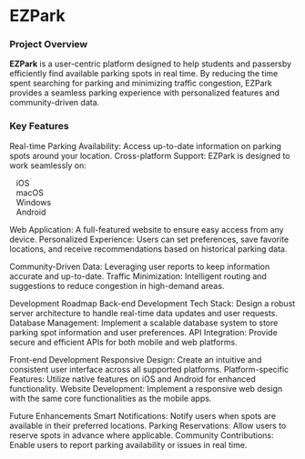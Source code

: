 # EZPark

### Project Overview 
**EZPark** is a user-centric platform designed to help students and passersby efficiently find available parking spots in real time. By reducing the time spent searching for parking and minimizing traffic congestion, EZPark provides a seamless parking experience with personalized features and community-driven data.

### Key Features
Real-time Parking Availability: Access up-to-date information on parking spots around your location.
Cross-platform Support: EZPark is designed to work seamlessly on:

&nbsp;&nbsp;&nbsp;iOS  
&nbsp;&nbsp;&nbsp;macOS  
&nbsp;&nbsp;&nbsp;Windows  
&nbsp;&nbsp;&nbsp;Android

Web Application: A full-featured website to ensure easy access from any device.
Personalized Experience: Users can set preferences, save favorite locations, and receive recommendations based on historical parking data.

Community-Driven Data: Leveraging user reports to keep information accurate and up-to-date.
Traffic Minimization: Intelligent routing and suggestions to reduce congestion in high-demand areas.

Development Roadmap
Back-end Development
Tech Stack: Design a robust server architecture to handle real-time data updates and user requests.
Database Management: Implement a scalable database system to store parking spot information and user preferences.
API Integration: Provide secure and efficient APIs for both mobile and web platforms.

Front-end Development
Responsive Design: Create an intuitive and consistent user interface across all supported platforms.
Platform-specific Features: Utilize native features on iOS and Android for enhanced functionality.
Website Development: Implement a responsive web design with the same core functionalities as the mobile apps.

Future Enhancements
Smart Notifications: Notify users when spots are available in their preferred locations.
Parking Reservations: Allow users to reserve spots in advance where applicable.
Community Contributions: Enable users to report parking availability or issues in real time.

